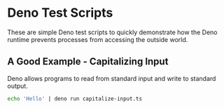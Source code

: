 # Deno Test Scripts

These are simple Deno test scripts to quickly demonstrate how the Deno runtime
prevents processes from accessing the outside world.

## A Good Example - Capitalizing Input

Deno allows programs to read from standard input and write to standard output.

```bash
echo 'Hello' | deno run capitalize-input.ts
```